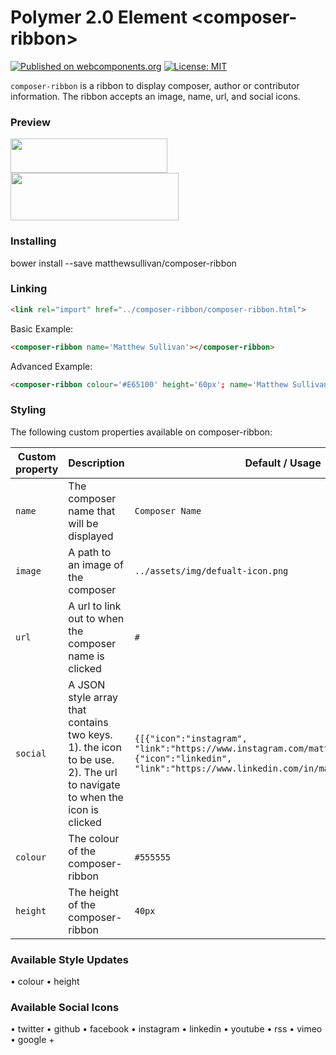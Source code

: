 # Polymer 2.0 Element \<composer-ribbon\>

[![Published on webcomponents.org](https://img.shields.io/badge/webcomponents.org-published-blue.svg)](https://www.webcomponents.org/element/matthewsullivan/composer-ribbon)
[![License: MIT](https://img.shields.io/badge/License-MIT-blue.svg)](https://opensource.org/licenses/MIT)

`composer-ribbon` is a ribbon to display composer, author or contributor information. The ribbon accepts an image, name, url, and social icons.


### Preview
<img src="https://tinyurl.com/y7hdoobb" width="251" height="55">
<img src="https://tinyurl.com/yd9zjutl" width="269" height="76">

### Installing

bower install --save matthewsullivan/composer-ribbon

### Linking
```html
<link rel="import" href="../composer-ribbon/composer-ribbon.html">
```

Basic Example:

```html
<composer-ribbon name='Matthew Sullivan'></composer-ribbon>
```

Advanced Example:

```html
<composer-ribbon colour='#E65100' height='60px'; name='Matthew Sullivan' image='https://tinyurl.com/yczquxhc' url="https://www.matthewsullivan.media/" social='[{"icon":"instagram", "link":"https://www.instagram.com/matthewjamesthefirst/"},{"icon":"linkedin", "link":"https://www.linkedin.com/in/matthew-sullivan/"}]'></composer-ribbon>
```

### Styling

The following custom properties available on composer-ribbon:

| Custom property | Description | Default / Usage |
| --- | --- | --- |
| `name` | The composer name that will be displayed | `Composer Name` |
| `image` | A path to an image of the composer | `../assets/img/defualt-icon.png` |
| `url` | A url to link out to when the composer name is clicked | `#` |
| `social` | A JSON style array that contains two keys. 1). the icon to be use. 2). The url to navigate to when the icon is clicked | `{[{"icon":"instagram", "link":"https://www.instagram.com/matthewjamesthefirst/"},{"icon":"linkedin", "link":"https://www.linkedin.com/in/matthew-sullivan/"}]}` |
| `colour` | The colour of the composer-ribbon | `#555555` |
| `height` | The height of the composer-ribbon | `40px` |

### Available Style Updates
• colour
• height

### Available Social Icons
• twitter
• github
• facebook
• instagram
• linkedin
• youtube
• rss
• vimeo
• google +
